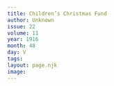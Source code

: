 ```yaml
---
title: Children’s Christmas Fund
author: Unknown
issue: 22
volume: 11
year: 1916
month: 48
day: V
tags:
layout: page.njk
image:
---
```


